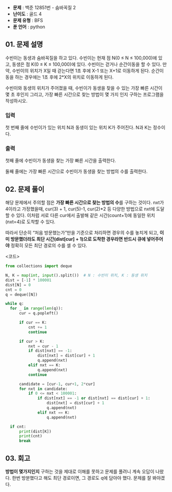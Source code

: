 - **문제** : 백준 12851번 - 숨바꼭질 2
- **난이도** : 골드 4
- **문제 유형** : BFS
- **푼 언어** : python

## 01. 문제 설명
수빈이는 동생과 숨바꼭질을 하고 있다. 수빈이는 현재 점 N(0 ≤ N ≤ 100,000)에 있고, 동생은 점 K(0 ≤ K ≤ 100,000)에 있다. 수빈이는 걷거나 순간이동을 할 수 있다. 만약, 수빈이의 위치가 X일 때 걷는다면 1초 후에 X-1 또는 X+1로 이동하게 된다. 순간이동을 하는 경우에는 1초 후에 2*X의 위치로 이동하게 된다.

수빈이와 동생의 위치가 주어졌을 때, 수빈이가 동생을 찾을 수 있는 가장 빠른 시간이 몇 초 후인지 그리고, 가장 빠른 시간으로 찾는 방법이 몇 가지 인지 구하는 프로그램을 작성하시오.

### 입력
첫 번째 줄에 수빈이가 있는 위치 N과 동생이 있는 위치 K가 주어진다. N과 K는 정수이다.

### 출력
첫째 줄에 수빈이가 동생을 찾는 가장 빠른 시간을 출력한다.

둘째 줄에는 가장 빠른 시간으로 수빈이가 동생을 찾는 방법의 수를 출력한다.

## 02. 문제 풀이
 해당 문제에서 주의할 점은 **가장 빠른 시간으로 찾는 방법의 수**를 구하는 것이다. 
nxt가 4이라고 가정했을때, cur(3) + 1, cur(5)-1, cur(2)*2 등 다양한 방법으로 nxt에 도달할 수 있다. 이처럼 서로 다른 cur에서 출발해 같은 시간(count+1)에 동일한 위치(nxt=4)로 도착할 수 있다.

따라서 단순히 “처음 방문했는가”만을 기준으로 처리하면 경우의 수를 놓치게 되고, **이미 방문했더라도 최단 시간(dist[cur] + 1)으로 도착한 경우라면 반드시 큐에 넣어주어야** 정확히 모든 최단 경로의 수를 셀 수 있다.

  <코드>
  ```python
from collections import deque

N, K = map(int, input().split())  # N : 수빈이 위치, K : 동생 위치
dist = [-1] * 100001
dist[N] = 0
cnt = 0
q = deque([N])

while q:
    for _ in range(len(q)):
        cur = q.popleft()

        if cur == K:
            cnt += 1
            continue

        if cur > K:
            nxt = cur - 1
            if dist[nxt] == -1:
                dist[nxt] = dist[cur] + 1
                q.append(nxt)
            elif nxt == K:
                q.append(nxt)
            continue

        candidate = [cur-1, cur+1, 2*cur]
        for nxt in candidate:
            if 0 <= nxt < 100001:
                if dist[nxt] == -1 or dist[nxt] == dist[cur] + 1:
                    dist[nxt] = dist[cur] + 1
                    q.append(nxt)
                elif nxt == K:
                    q.append(nxt)

    if cnt:
        print(dist[K])
        print(cnt)
        break

```
## 03. 회고
**방법이 몇가지인지** 구하는 것을 제대로 이해를 못하고 문제를 풀려니 계속 오답이 나왔다. 한번 방분했다고 해도 최단 경로이면, 그 경로도 q에 담아야 했다. 문제를 잘 봐야겠다.